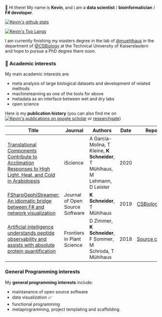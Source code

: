 :wave: Hi there! My name is **Kevin**, and i am a **data scientist** / **bioinformatician** / **F# developer**. 

[![Kevin's github stats](https://github-readme-stats.vercel.app/api?username=kMutagene&show_icons=true&theme=synthwave&count_private=true&hide=stars)](https://github.com/anuraghazra/github-readme-stats)

[![Kevin's Top Langs](https://github-readme-stats.vercel.app/api/top-langs/?username=kMutagene&layout=compact&hide=html,plpgsql)](https://github.com/anuraghazra/github-readme-stats)

I am currently finishing my masters degree in the lab of [@muehlhaus](https://github.com/muehlhaus) in the department of [@CSBiology](https://github.com/CSBiology) at the Technical University of Kaiserslautern and hope to pursue a PhD degree there soon.

### :mag_right: Academic interests

My main academic interests are:
 - meta analysis of large biological datasets and development of related methods
 - machinelearning as one of the tools for above
 - metadata as an interface between wet and dry labs
 - open science


Here is my **publication history** (you can also find me on [![Kevin's publications on google scholar](https://img.shields.io/badge/google%20scholar-3-blue)](https://scholar.google.com/citations?hl=en&user=SBPkVhMAAAAJ)
 or [researchgate](https://www.researchgate.net/profile/Kevin_Schneider10))

|Title|Journal|Authors|Date|Repository(if applicable)|
|---|---|---|---|---|
|[Translational Components Contribute to Acclimation Responses to High Light, Heat, and Cold in Arabidopsis](https://www.sciencedirect.com/science/article/pii/S2589004220305186)|iScience|A Garcia-Molina, T Kleine, **K Schneider**, T Mühlhaus, M Lehmann, D Leister|2020| |
|[FSharpGephiStreamer: An idiomatic bridge between F# and network visualization](https://joss.theoj.org/papers/10.21105/joss.01445.pdf)|Journal of Open Source Software|**K Schneider**, T Mühlhaus|2019|[CSBiology/FSharpGephiStreamer](https://github.com/CSBiology/FSharpGephiStreamer)|
|[Artificial intelligence understands peptide observability and assists with absolute protein quantification](https://www.frontiersin.org/articles/10.3389/fpls.2018.01559/full)|Frontiers in Plant Science|D Zimmer, **K Schneider**, F Sommer, M Schroda, T Mühlhaus|2018|[Source code in BioFSharp](https://github.com/CSBiology/BioFSharp/blob/master/src/BioFSharp.ML/DPPOP.fs)|


### General Programming interests

My **general programming interests** include:

 - maintanance of open source software
 - data visualization :chart_with_upwards_trend:
 - functional programming
 - metaprogramming, project templating and scaffolding.

